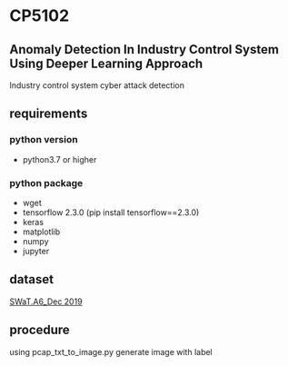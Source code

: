 # CP5102
## Anomaly Detection In Industry Control System Using Deeper Learning Approach
Industry control system cyber attack detection

## requirements
### python version
- python3.7 or higher

### python package
- wget
- tensorflow 2.3.0 (pip install tensorflow==2.3.0)
- keras
- matplotlib
- numpy
- jupyter

## dataset
[SWaT.A6_Dec 2019](https://itrust.sutd.edu.sg/itrust-labs_datasets/dataset_info/)

## procedure
using pcap_txt_to_image.py generate image with label
